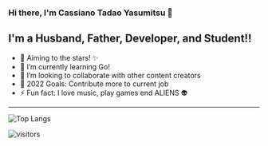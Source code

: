 ### Hi there, I'm Cassiano Tadao Yasumitsu 👋
## I'm a Husband, Father, Developer, and Student!!

- 🔭  Aiming to the stars! ✨
- 🌱  I’m currently learning Go!
- 👯  I’m looking to collaborate with other content creators
- 🥅  2022 Goals: Contribute more to current job
- ⚡  Fun fact: I love music, play games end ALIENS 👽

---

![Top Langs](https://github-readme-stats.vercel.app/api/top-langs/?username=cassianotadaoyasumitsu&langs_count=10&layout=compact)

![visitors](https://visitor-badge.laobi.icu/badge?page_id=cassianotadaoyasumitsu)
